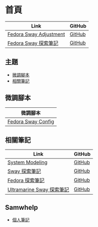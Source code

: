 

# 首頁

| Link | GitHub |
| ---- | ------ |
| [Fedora Sway Adjustment](https://samwhelp.github.io/fedora-sway-adjustment/) | [GitHub](https://github.com/samwhelp/fedora-sway-adjustment) |
| [Fedora Sway 探索筆記](https://samwhelp.github.io/note-about-fedora-sway/) | [GitHub](https://github.com/samwhelp/note-about-fedora-sway) |




## 主題

* [微調腳本](#微調腳本)
* [相關筆記](#相關筆記)




## 微調腳本

| 微調腳本 |
| -------- |
| [Fedora Sway Config](https://github.com/samwhelp/fedora-sway-adjustment/tree/main/prototype/main/sway-config/Main) |




## 相關筆記

| Link | GitHub |
| ---- | ------ |
| [System Modeling](https://samwhelp.github.io/system-modeling/) | [GitHub](https://github.com/samwhelp/system-modeling) |
| [Sway 探索筆記](https://samwhelp.github.io/note-about-sway/) | [GitHub](https://github.com/samwhelp/note-about-sway) |
| [Fedora 探索筆記](https://samwhelp.github.io/note-about-fedora/) | [GitHub](https://github.com/samwhelp/note-about-fedora) |
| [Ultramarine Sway 探索筆記](https://samwhelp.github.io/note-about-ultramarine-sway/) | [GitHub](https://github.com/samwhelp/note-about-ultramarine-sway) |




## Samwhelp

* [個人筆記](https://samwhelp.github.io/book/)
